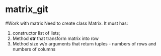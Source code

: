 # matrix_git
#Work with matrix
Need to create class Matrix. It must has:
1. constructor list of lists;
2. Method __str__ that transform matrix into row
3. Method size w/o arguments that return tuples - numbers of rows and numbers of columns
